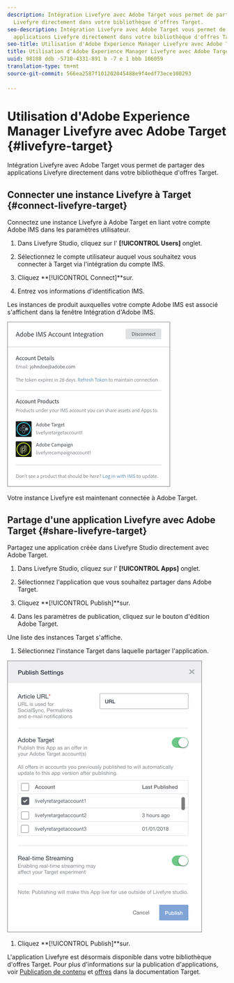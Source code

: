 ```yaml
---
description: Intégration Livefyre avec Adobe Target vous permet de partager des applications
  Livefyre directement dans votre bibliothèque d'offres Target.
seo-description: Intégration Livefyre avec Adobe Target vous permet de partager des
  applications Livefyre directement dans votre bibliothèque d'offres Target.
seo-title: Utilisation d'Adobe Experience Manager Livefyre avec Adobe Target
title: Utilisation d'Adobe Experience Manager Livefyre avec Adobe Target
uuid: 98108 ddb -5710-4331-891 b -7 e 1 bbb 106059
translation-type: tm+mt
source-git-commit: 566ea2587f101202045488e9f4edf73ece100293

---
```


# Utilisation d'Adobe Experience Manager Livefyre avec Adobe Target {#livefyre-target}

Intégration Livefyre avec Adobe Target vous permet de partager des applications Livefyre directement dans votre bibliothèque d'offres Target.

## Connecter une instance Livefyre à Target {#connect-livefyre-target}

Connectez une instance Livefyre à Adobe Target en liant votre compte Adobe IMS dans les paramètres utilisateur.

1. Dans Livefyre Studio, cliquez sur l' **[!UICONTROL Users]** onglet.

1. Sélectionnez le compte utilisateur auquel vous souhaitez vous connecter à Target via l'intégration du compte IMS.

1. Cliquez **[!UICONTROL Connect]**sur.

1. Entrez vos informations d'identification IMS.

Les instances de produit auxquelles votre compte Adobe IMS est associé s'affichent dans la fenêtre Intégration d'Adobe IMS.

![](assets/livefyre-target-connect.png)

Votre instance Livefyre est maintenant connectée à Adobe Target.

## Partage d'une application Livefyre avec Adobe Target {#share-livefyre-target}

Partagez une application créée dans Livefyre Studio directement avec Adobe Target.

1. Dans Livefyre Studio, cliquez sur l' **[!UICONTROL Apps]** onglet.

1. Sélectionnez l'application que vous souhaitez partager dans Adobe Target.

1. Cliquez **[!UICONTROL Publish]**sur.

1. Dans les paramètres de publication, cliquez sur le bouton d'édition Adobe Target.

Une liste des instances Target s'affiche.

1. Sélectionnez l'instance Target dans laquelle partager l'application.

![](assets/livefyre-target-publish.png)

1. Cliquez **[!UICONTROL Publish]**sur.

L'application Livefyre est désormais disponible dans votre bibliothèque d'offres Target. Pour plus d'informations sur la publication d'applications, voir [Publication de contenu](/help/using/c-library/t-publish-content.md) et [offres](https://marketing.adobe.com/resources/help/en_US/target/target/c_manage_content.html) dans la documentation Target.